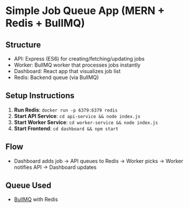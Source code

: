 # Simple Job Queue App (MERN + Redis + BullMQ)

## Structure

- API: Express (ES6) for creating/fetching/updating jobs
- Worker: BullMQ worker that processes jobs instantly
- Dashboard: React app that visualizes job list
- Redis: Backend queue (via BullMQ)

## Setup Instructions

1. **Run Redis**: `docker run -p 6379:6379 redis`
2. **Start API Service**: `cd api-service && node index.js`
3. **Start Worker Service**: `cd worker-service && node index.js`
4. **Start Frontend**: `cd dashboard && npm start`

## Flow

- Dashboard adds job → API queues to Redis → Worker picks → Worker notifies API → Dashboard updates

## Queue Used

- [BullMQ](https://docs.bullmq.io/) with Redis
